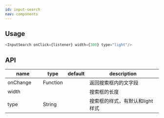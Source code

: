 ```yaml
---
id: input-search
nav: components
---
```


## Usage
```js
<InputSearch onClick={listener} width={300} type="light"/>
```

## API
<table>
  <thead>
    <tr>
      <th style="width: 100px;">name</th>
      <th style="width: 50px;">type</th>
      <th style="width: 50px;">default</th>
      <th>description</th>
    </tr>
  </thead>
  <tbody>
    <tr>
      <td>onChange</td>
      <td>Function</td>
      <td></td>
      <td>返回搜索框内的文字段</td>
    </tr>
    <tr>
      <td>width</td>
      <td></td>
      <td></td>
      <td>搜索框的长度</td>
    </tr>
    <tr>
      <td>type</td>
      <td>String</td>
      <td></td>
      <td>搜索框的样式，有默认和light样式</td>
    </tr>
  </tbody>
</table>
